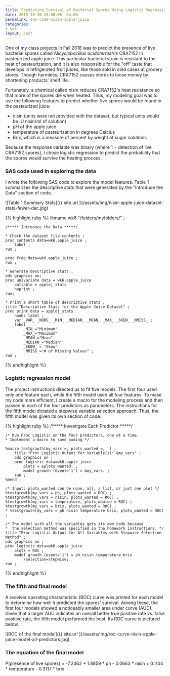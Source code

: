 ```yaml
---
title: Predicting Survival of Bacterial Spores Using Logistic Regression in SAS
date: 2019-10-20 20:00:00 -04:00
permalink: sas-code-nisin-apple-juice
categories:
- sas
layout: post
---
```



One of my class projects in Fall 2018 was to predict the presence of live bacterial spores called  <i>Alicyclobacillus acidoterrestris</i> CRA7152 in pasteurized apple juice. This particular bacterial strain is resistant to the heat of pasteurization, and it is also responsible for the "off" taste that develops in refrigerated fruit juices, like those sold in cold cases at grocery stores. Though harmless, CRA7152 causes stores to loose money by shortening products' shelf life. 

Furtunately, a chemical called nisin reduces CRA7152's heat resistance so that more of the spores die when heated. Thus, my modeling goal was to use the following features to predict whether live spores would be found in the pasteurized juice:
<ul>
	<li>nisin (units were not provided with the dataset, but typical units would be IU nisin/ml of solution)</li>
	<li>pH of the apple juice</li>
	<li>temperature of pasteurization in degrees Celcius</li>
	<li>Brix, which is a measure of percent by weight of sugar solutions</li>
</ul>

Because the response variable was binary (where 1 = detection of live CRA7152 spores), I chose logistic regression to predict the probability that the spores would survive the heating process. 

### SAS code used in exploring the data
I wrote the following SAS code to explore the model features. Table 1 summarizes the descriptive stats that were generated by the "Introduce the Data" section of code. 

 ![Table 1 Summary Stats]({{ site.url }}/assets/img/nisin-apple-juice-dataset-stats-fewer-dec.jpg)

{% highlight ruby %}
	libname wk6 "/folders/myfolders/" ;

	/***** Introduce the Data *****/

	* Check the dataset file contents ;
	proc contents data=wk6.apple_juice ;
		label ;
	run ;

	proc freq data=wk6.apple_juice ;
	run ;

	* Generate descriptive stats ;
	ods graphics on;
	proc univariate data = wk6.apple_juice 
		outtable = applej_stats  
		noprint	;
	run;

	* Print a short table of descriptive stats ;
	title "Descriptive Stats for the Apple Juice Dataset" ;
	proc print data = applej_stats
		noobs label ;
		var _VAR_ _NOBS_ _MIN_ _MEDIAN_ _MEAN_ _MAX_ _SKEW_ _NMISS_ ;
		label 
			_MIN_="Minimum" 
			_MAX_="Maximum" 
			_MEAN_="Mean" 
			_MEDIAN_="Median" 
			_SKEW_ = "Skew"
			_NMISS_="# of Missing Values" ;
	run ;
	
{% endhighlight %}

### Logistic regression model
The project instructions directed us to fit five models. The first four used only one feature each, while the fifth model used all four features. To make my code more efficient, I create a macro for the modeling process and then passed in each of the four predictors as parameters. The instructions for the fifth model dictated a stepwise variable selection approach. Thus, the fifth model was given its own section of code. 

{% highlight ruby %}
	/***** Investigate Each Predictor *****/

	/* Run Proc Logistic on the four predictors, one at a time. 
	* Implement a macro to save coding */

	%macro testgrowth(my_vars =, plots_wanted =,  ) ;
		title "Proc Logistic Output for Variable(s): &my_vars" ;
		ods graphics on ;
		proc logistic data=wk6.apple_juice
			plots = &plots_wanted. ;
			model growth (event='1') = &my_vars. ;
		run ;
	%mend ;

	/* Input: plots_wanted can be none, all, a list, or just one plot */
	%testgrowth(my_vars = ph, plots_wanted = ROC) ;
	%testgrowth(my_vars = nisin, plots_wanted = ROC) ;
	%testgrowth(my_vars = temperature, plots_wanted = ROC) ;
	%testgrowth(my_vars = brix, plots_wanted = ROC) ;
	* %testgrowth(my_vars = ph nisin temperature brix, plots_wanted = ROC) ;

	/* The model with all the variables gets its own code because 
	*  the selection method was specified in the homework instructions. */
	title "Proc Logistic Output for All Variables with Stepwise Selection Method" ;
	ods graphics on ;
	proc logistic data=wk6.apple_juice
		plots = ROC ;
		model growth (event='1') = ph nisin temperature brix
			/selection=stepwise;
	run ;
	
{% endhighlight %}

### The fifth and final model
A receiver operating characteristic (ROC) curve was printed for each model to determine how well it predicted the spores' survival. Among these, the first four models showed a noticeably smaller area under curve (AUC). Given that a larger AUC indicates an overall better true positive rate vs. false positive rate, the fifth model performed the best. Its ROC curve is pictured below.

![ROC of the final model]({{ site.url }}/assets/img/roc-curve-nisin-apple-juice-model-all-predictors.jpg)

### The equation of the final model
P(presence of live spores) = -7.2462 + 1.8859 * ph - 0.0663 * nisin + 0.1104 * temperature - 0.3117 * brix

